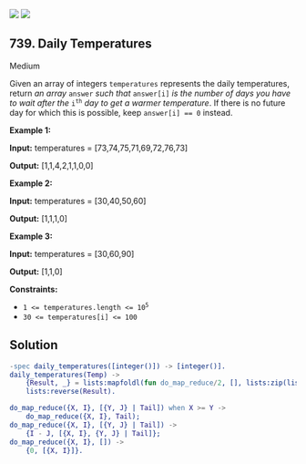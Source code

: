 [![](https://img.shields.io/github/stars/javadev/LeetCode-in-All?label=Stars&style=flat-square)](https://github.com/javadev/LeetCode-in-All)
[![](https://img.shields.io/github/forks/javadev/LeetCode-in-All?label=Fork%20me%20on%20GitHub%20&style=flat-square)](https://github.com/javadev/LeetCode-in-All/fork)

## 739\. Daily Temperatures

Medium

Given an array of integers `temperatures` represents the daily temperatures, return _an array_ `answer` _such that_ `answer[i]` _is the number of days you have to wait after the_ <code>i<sup>th</sup></code> _day to get a warmer temperature_. If there is no future day for which this is possible, keep `answer[i] == 0` instead.

**Example 1:**

**Input:** temperatures = [73,74,75,71,69,72,76,73]

**Output:** [1,1,4,2,1,1,0,0]

**Example 2:**

**Input:** temperatures = [30,40,50,60]

**Output:** [1,1,1,0]

**Example 3:**

**Input:** temperatures = [30,60,90]

**Output:** [1,1,0]

**Constraints:**

*   <code>1 <= temperatures.length <= 10<sup>5</sup></code>
*   `30 <= temperatures[i] <= 100`

## Solution

```erlang
-spec daily_temperatures([integer()]) -> [integer()].
daily_temperatures(Temp) ->
    {Result, _} = lists:mapfoldl(fun do_map_reduce/2, [], lists:zip(lists:reverse(Temp), lists:seq(0, length(Temp) - 1))),
    lists:reverse(Result).

do_map_reduce({X, I}, [{Y, J} | Tail]) when X >= Y ->
    do_map_reduce({X, I}, Tail);
do_map_reduce({X, I}, [{Y, J} | Tail]) ->
    {I - J, [{X, I}, {Y, J} | Tail]};
do_map_reduce({X, I}, []) ->
    {0, [{X, I}]}.
```